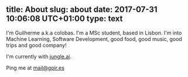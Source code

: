 title: About
slug: about
date: 2017-07-31 10:06:08 UTC+01:00
type: text
---

I'm Guilherme a.k.a colobas. I'm a MSc student, based in Lisbon. I'm into
Machine Learning, Software Development, good food, good music, good trips and
good company!

I'm currently with [jungle.ai](http://jungle.ai).

Ping me at [mail@gpir.es](mailto:mail@gpir.es)
